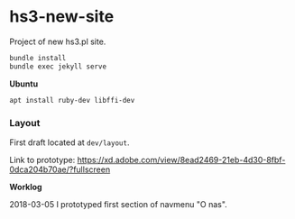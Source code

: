 # hs3-new-site
Project of new hs3.pl site.


```bash
bundle install
bundle exec jekyll serve
```


**Ubuntu**

```
apt install ruby-dev libffi-dev
```


### Layout
First draft located at `dev/layout`.

Link to prototype: https://xd.adobe.com/view/8ead2469-21eb-4d30-8fbf-0dca204b70ae/?fullscreen

**Worklog**

2018-03-05 I prototyped first section of navmenu "O nas".


